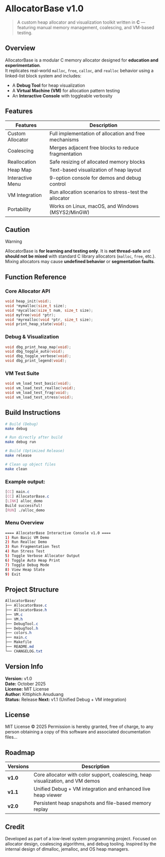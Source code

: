 # AllocatorBase v1.0
> A custom heap allocator and visualization toolkit written in **C** — featuring manual memory management, coalescing, and VM-based testing.

## Overview
AllocatorBase is a modular C memory allocator designed for **education and experimentation**.  
It replicates real-world `malloc`, `free`, `calloc`, and `realloc` behavior using a linked-list block system and includes:
- A **Debug Tool** for heap visualization
- A **Virtual Machine (VM)** for allocation pattern testing
- An **Interactive Console** with toggleable verbosity

## Features
|     Features     |                      Description                      |
|------------------|-------------------------------------------------------|
| Custom Allocator | Full implementation of allocation and free mechanisms |
| Coalescing       | Merges adjacent free blocks to reduce fragmentation   |
| Reallocation     | Safe resizing of allocated memory blocks              |
| Heap Map         | Text-based visualization of heap layout               |
| Interactive Menu | 9-option console for demos and debug control          |
| VM Integration   | Run allocation scenarios to stress-test the allocator |
| Portability      | Works on Linux, macOS, and Windows (MSYS2/MinGW)      |

## Caution
> [!warning]
> AllocatorBase is **for learning and testing only**.
> It is **not thread-safe** and **should not be mixed** with standard C library allocators (`malloc`, `free`, etc.).
> Mixing allocators may cause **undefined behavior** or **segmentation faults**.

## Function Reference

### Core Allocator API
```c
void heap_init(void);
void *mymalloc(size_t size);
void *mycalloc(size_t num, size_t size);
void myfree(void *ptr);
void *myrealloc(void *ptr, size_t size);
void print_heap_state(void);
```
### Debug & Visualization
```c
void dbg_print_heap_map(void);
void dbg_toggle_auto(void);
void dbg_toggle_verbose(void);
void dbg_print_legend(void);
```

### VM Test Suite
```c
void vm_load_test_basic(void);
void vm_load_test_realloc(void);
void vm_load_test_frag(void);
void vm_load_test_stress(void);
```

## Build Instructions
```bash
# Build (Debug)
make debug

# Run directly after build
make debug run

# Build (Optimized Release)
make release

# Clean up object files
make clean
```

### Example output:
```CSS
[CC] main.c
[CC] AllocatorBase.c
[LINK] alloc_demo
Build successful!
[RUN] ./alloc_demo
```

### Menu Overview
```bash
==== AllocatorBase Interactive Console v1.0 ====
1) Run Basic VM Demo
2) Run Realloc Demo
3) Run Fragmentation Test
4) Run Stress Test
5) Toggle Verbose Allocator Output
6) Toggle Auto Heap Print
7) Toggle Debug Mode
8) View Heap State
9) Exit
```

## Project Structure
```CSS
AllocatorBase/
├── AllocatorBase.c
├── AllocatorBase.h
├── VM.c
├── VM.h
├── DebugTool.c
├── DebugTool.h
├── colors.h
├── main.c
├── Makefile
├── README.md
└── CHANGELOG.txt
```

## Version Info  
**Version:** v1.0  
**Date:** October 2025  
**License:** MIT License  
**Author:** Kittiphich Anuduang  
**Status:** Release
**Next:** v1.1 (Unified Debug + VM integration)

## License
MIT License © 2025
Permission is hereby granted, free of charge, to any person obtaining a copy
of this software and associated documentation files...

## Roadmap  
| Versions |                                   Description                                   |
|----------|---------------------------------------------------------------------------------|
| **v1.0** | Core allocator with color support, coalescing, heap visualization, and VM demos |
| **v1.1** | Unified Debug + VM integration and enhanced live heap viewer                    |
| **v2.0** | Persistent heap snapshots and file-based memory replay                          |

## Credit
Developed as part of a low-level system programming project.
Focused on allocator design, coalescing algorithms, and debug tooling.
Inspired by the internal design of dlmalloc, jemalloc, and OS heap managers.
